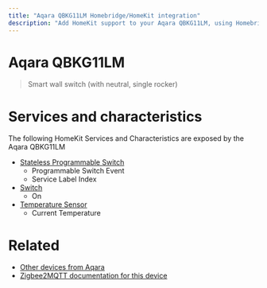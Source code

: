 ```yaml
---
title: "Aqara QBKG11LM Homebridge/HomeKit integration"
description: "Add HomeKit support to your Aqara QBKG11LM, using Homebridge, Zigbee2MQTT and homebridge-z2m."
---
```

<!---
This file has been GENERATED using src/docgen/docgen.ts
DO NOT EDIT THIS FILE MANUALLY!
-->
# Aqara QBKG11LM
> Smart wall switch (with neutral, single rocker)


# Services and characteristics
The following HomeKit Services and Characteristics are exposed by
the Aqara QBKG11LM

* [Stateless Programmable Switch](../../action.md)
  * Programmable Switch Event
  * Service Label Index
* [Switch](../../switch.md)
  * On
* [Temperature Sensor](../../sensors.md)
  * Current Temperature


# Related
* [Other devices from Aqara](../index.md#aqara)
* [Zigbee2MQTT documentation for this device](https://www.zigbee2mqtt.io/devices/QBKG11LM.html)